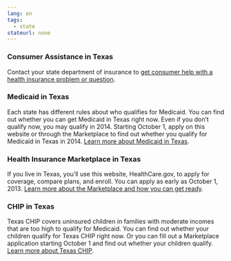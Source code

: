 ```yaml
--- 
lang: en 
tags: 
  - state
stateurl: none 
--- 
```


### Consumer Assistance in Texas

Contact your state department of insurance to [get consumer help with a health insurance problem or question](http://www.tdi.texas.gov/index.html).

### Medicaid in Texas

Each state has different rules about who qualifies for Medicaid. You can find out whether you can get Medicaid in Texas right now. Even if you don’t qualify now, you may qualify in 2014. Starting October 1, apply on this website or through the Marketplace to find out whether you qualify for Medicaid in Texas in 2014. [Learn more about Medicaid in Texas](https://www.yourtexasbenefits.com/ssp/SSPHome/ssphome.jsp).

### Health Insurance Marketplace in Texas

If you live in Texas, you’ll use this website, HealthCare.gov, to apply for coverage, compare plans, and enroll. You can apply as early as October 1, 2013. [Learn more about the Marketplace and how you can get ready](/how-can-i-get-ready-to-enroll-in-the-marketplace).

### CHIP in Texas

Texas CHIP covers uninsured children in families with moderate incomes that are too high to qualify for Medicaid. You can find out whether your children qualify for Texas CHIP right now. Or you can fill out a Marketplace application starting October 1 and find out whether your children qualify. [Learn more about Texas CHIP](http://www.chipmedicaid.org/en).
